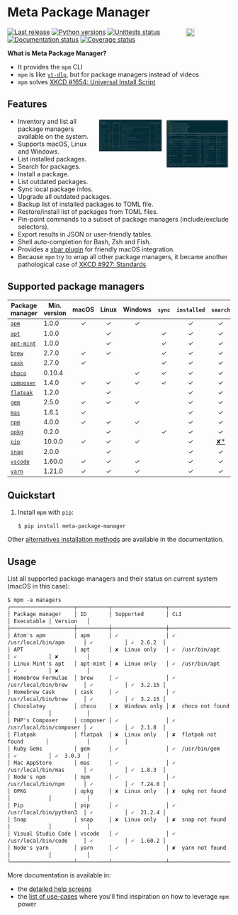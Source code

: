 # Meta Package Manager

<a href="https://xkcd.com/1654/" alt="XKCD #1654: Universal Install Script">
<img align="right" width="20%" height="20%" src="http://imgs.xkcd.com/comics/universal_install_script.png"/>
</a>

[![Last
release](https://img.shields.io/pypi/v/meta-package-manager.svg)](https://pypi.python.org/pypi/meta-package-manager)
[![Python
versions](https://img.shields.io/pypi/pyversions/meta-package-manager.svg)](https://pypi.python.org/pypi/meta-package-manager)
[![Unittests
status](https://github.com/kdeldycke/meta-package-manager/actions/workflows/tests.yaml/badge.svg?branch=develop)](https://github.com/kdeldycke/meta-package-manager/actions/workflows/tests.yaml?query=branch%3Adevelop)
[![Documentation
status](https://github.com/kdeldycke/meta-package-manager/actions/workflows/docs.yaml/badge.svg?branch=develop)](https://github.com/kdeldycke/meta-package-manager/actions/workflows/docs.yaml?query=branch%3Adevelop)
[![Coverage
status](https://codecov.io/gh/kdeldycke/meta-package-manager/branch/develop/graph/badge.svg)](https://codecov.io/gh/kdeldycke/meta-package-manager/branch/develop)

**What is Meta Package Manager?**

- It provides the `mpm` CLI
- `mpm` is like [`yt-dlp`](https://github.com/yt-dlp/yt-dlp), but for package
  managers instead of videos
- `mpm` solves [XKCD #1654: Universal Install Script](https://xkcd.com/1654/)

## Features

<img align="right" width="30%" height="30%" src="https://raw.githubusercontent.com/kdeldycke/meta-package-manager/develop/docs/mpm-outdated-cli.png"/>

<img align="right" width="30%" height="30%" src="https://raw.githubusercontent.com/kdeldycke/meta-package-manager/develop/docs/mpm-managers-cli.png"/>

- Inventory and list all package managers available on the system.
- Supports macOS, Linux and Windows.
- List installed packages.
- Search for packages.
- Install a package.
- List outdated packages.
- Sync local package infos.
- Upgrade all outdated packages.
- Backup list of installed packages to TOML file.
- Restore/install list of packages from TOML files.
- Pin-point commands to a subset of package managers (include/exclude
  selectors).
- Export results in JSON or user-friendly tables.
- Shell auto-completion for Bash, Zsh and Fish.
- Provides a [xbar
  plugin](https://kdeldycke.github.io/meta-package-manager/xbar.html) for
  friendly macOS integration.
- Because `mpm` try to wrap all other package managers, it became another
  pathological case of [XKCD #927: Standards](https://xkcd.com/927/)

## Supported package managers

| Package manager                                                           | Min. version | macOS | Linux | Windows | `sync` | `installed` |                               `search`                                | `install` | `outdated` | `upgrade` | `cleanup` |
|---------------------------------------------------------------------------|--------------|:-----:|:-----:|:-------:|:------:|:-----------:|:---------------------------------------------------------------------:|:---------:|:----------:|:---------:|:---------:|
| [`apm`](https://atom.io/packages)                                         | 1.0.0        |   ✓   |   ✓   |    ✓    |        |      ✓      |                                   ✓                                   |     ✓     |     ✓      |     ✓     |           |
| [`apt`](https://wiki.debian.org/Apt)                                      | 1.0.0        |       |   ✓   |         |   ✓    |      ✓      |                                   ✓                                   |     ✓     |     ✓      |     ✓     |     ✓     |
| [`apt-mint`](https://github.com/kdeldycke/meta-package-manager/issues/52) | 1.0.0        |       |   ✓   |         |   ✓    |      ✓      |                                   ✓                                   |     ✓     |     ✓      |     ✓     |     ✓     |
| [`brew`](https://brew.sh)                                                 | 2.7.0        |   ✓   |   ✓   |         |   ✓    |      ✓      |                                   ✓                                   |     ✓     |     ✓      |     ✓     |     ✓     |
| [`cask`](https://caskroom.github.io)                                      | 2.7.0        |   ✓   |       |         |   ✓    |      ✓      |                                   ✓                                   |     ✓     |     ✓      |     ✓     |     ✓     |
| [`choco`](https://chocolatey.org)                                         | 0.10.4       |       |       |    ✓    |   ✓    |      ✓      |                                   ✓                                   |     ✓     |     ✓      |     ✓     |     ✓     |
| [`composer`](https://getcomposer.org)                                     | 1.4.0        |   ✓   |   ✓   |    ✓    |   ✓    |      ✓      |                                   ✓                                   |     ✓     |     ✓      |     ✓     |     ✓     |
| [`flatpak`](https://flatpak.org)                                          | 1.2.0        |       |   ✓   |         |        |      ✓      |                                   ✓                                   |     ✓     |     ✓      |     ✓     |     ✓     |
| [`gem`](https://rubygems.org)                                             | 2.5.0        |   ✓   |   ✓   |    ✓    |        |      ✓      |                                   ✓                                   |     ✓     |     ✓      |     ✓     |     ✓     |
| [`mas`](https://github.com/argon/mas)                                     | 1.6.1        |   ✓   |       |         |        |      ✓      |                                   ✓                                   |     ✓     |     ✓      |     ✓     |           |
| [`npm`](https://www.npmjs.com)                                            | 4.0.0        |   ✓   |   ✓   |    ✓    |        |      ✓      |                                   ✓                                   |     ✓     |     ✓      |     ✓     |           |
| [`opkg`](https://git.yoctoproject.org/cgit/cgit.cgi/opkg/)                | 0.2.0        |       |   ✓   |         |   ✓    |      ✓      |                                   ✓                                   |     ✓     |     ✓      |     ✓     |           |
| [`pip`](https://pypi.org)                                                 | 10.0.0       |   ✓   |   ✓   |    ✓    |        |      ✓      | [✘\*](https://github.com/pypa/pip/issues/5216#issuecomment-744605466) |     ✓     |     ✓      |     ✓     |           |
| [`snap`](https://snapcraft.io)                                            | 2.0.0        |       |   ✓   |         |        |      ✓      |                                   ✓                                   |     ✓     |            |     ✓     |           |
| [`vscode`](https://code.visualstudio.com)                                 | 1.60.0       |   ✓   |   ✓   |    ✓    |        |      ✓      |                                   ✓                                   |     ✓     |            |     ✓     |           |
| [`yarn`](https://yarnpkg.com)                                             | 1.21.0       |   ✓   |   ✓   |    ✓    |        |      ✓      |                                   ✓                                   |     ✓     |     ✓      |     ✓     |     ✓     |

## Quickstart

1.  Install `mpm` with `pip`:

    ``` shell-session
    $ pip install meta-package-manager
    ```

Other [alternatives installation
methods](https://kdeldycke.github.io/meta-package-manager/install.html) are
available in the documentation.

## Usage

List all supported package managers and their status on current system (macOS
in this case):

``` shell-session
$ mpm -a managers
┌────────────────────┬──────────┬─────────────────┬────────────────────────────┬────────────┬───────────┐
│ Package manager    │ ID       │ Supported       │ CLI                        │ Executable │ Version   │
├────────────────────┼──────────┼─────────────────┼────────────────────────────┼────────────┼───────────┤
│ Atom's apm         │ apm      │ ✓               │ ✓  /usr/local/bin/apm      │ ✓          │ ✓  2.6.2  │
│ APT                │ apt      │ ✘  Linux only   │ ✓  /usr/bin/apt            │ ✓          │ ✘         │
│ Linux Mint's apt   │ apt-mint │ ✘  Linux only   │ ✓  /usr/bin/apt            │ ✓          │ ✘         │
│ Homebrew Formulae  │ brew     │ ✓               │ ✓  /usr/local/bin/brew     │ ✓          │ ✓  3.2.15 │
│ Homebrew Cask      │ cask     │ ✓               │ ✓  /usr/local/bin/brew     │ ✓          │ ✓  3.2.15 │
│ Chocolatey         │ choco    │ ✘  Windows only │ ✘  choco not found         │            │           │
│ PHP's Composer     │ composer │ ✓               │ ✓  /usr/local/bin/composer │ ✓          │ ✓  2.1.8  │
│ Flatpak            │ flatpak  │ ✘  Linux only   │ ✘  flatpak not found       │            │           │
│ Ruby Gems          │ gem      │ ✓               │ ✓  /usr/bin/gem            │ ✓          │ ✓  3.0.3  │
│ Mac AppStore       │ mas      │ ✓               │ ✓  /usr/local/bin/mas      │ ✓          │ ✓  1.8.3  │
│ Node's npm         │ npm      │ ✓               │ ✓  /usr/local/bin/npm      │ ✓          │ ✓  7.24.0 │
│ OPKG               │ opkg     │ ✘  Linux only   │ ✘  opkg not found          │            │           │
│ Pip                │ pip      │ ✓               │ ✓  /usr/local/bin/python3  │ ✓          │ ✓  21.2.4 │
│ Snap               │ snap     │ ✘  Linux only   │ ✘  snap not found          │            │           │
│ Visual Studio Code │ vscode   │ ✓               │ ✓  /usr/local/bin/code     │ ✓          │ ✓  1.60.2 │
│ Node's yarn        │ yarn     │ ✓               │ ✘  yarn not found          │            │           │
└────────────────────┴──────────┴─────────────────┴────────────────────────────┴────────────┴───────────┘
```

More documentation is available in:

- the [detailed help screens](https://kdeldycke.github.io/meta-package-manager/cli-help.html)
- the [list of use-cases](https://kdeldycke.github.io/meta-package-manager/usecase.html) where you'll find inspiration on how to leverage `mpm` power
